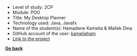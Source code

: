- Level of study: 2CP
- Module: POO
- Title: My Desktop Planner
- Technology used: Java, Javafx
- Name of the student(s): Hamadene Kamelia & Mallek Dina
- GitHub account of the user: [kameliaham](https://github.com/kameliaham)
- [Link to the project](https://github.com/kameliaham/Java-Desktop-Planner)

**[Go back](../../POO.md)**